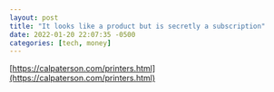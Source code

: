 ```yaml
---
layout: post
title: "It looks like a product but is secretly a subscription"
date: 2022-01-20 22:07:35 -0500
categories: [tech, money]
---
```


[https://calpaterson.com/printers.html](https://calpaterson.com/printers.html)